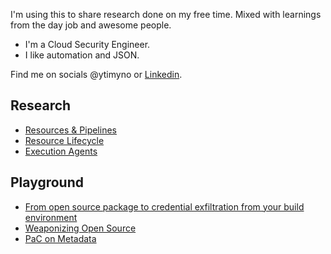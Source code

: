 I'm using this to share research done on my free time. Mixed with learnings from the day job and awesome people.

- I'm a Cloud Security Engineer.
- I like automation and JSON.

Find me on socials @ytimyno or [Linkedin](https://www.linkedin.com/in/patricia-rodrigues-cs/).

## Research

- [Resources & Pipelines](blog/cicd/protected_resources.md)
- [Resource Lifecycle](blog/cicd/protected_resources.md)
- [Execution Agents](blog/cicd/execution_agents.md)

## Playground

- [From open source package to credential exfiltration from your build environment](blog/technical/cicd/exec_agents.md)
- [Weaponizing Open Source](blog/technical/py_git_revshell.md)
- [PaC on Metadata](blog/technical/pac/pac_on_rails.md)
